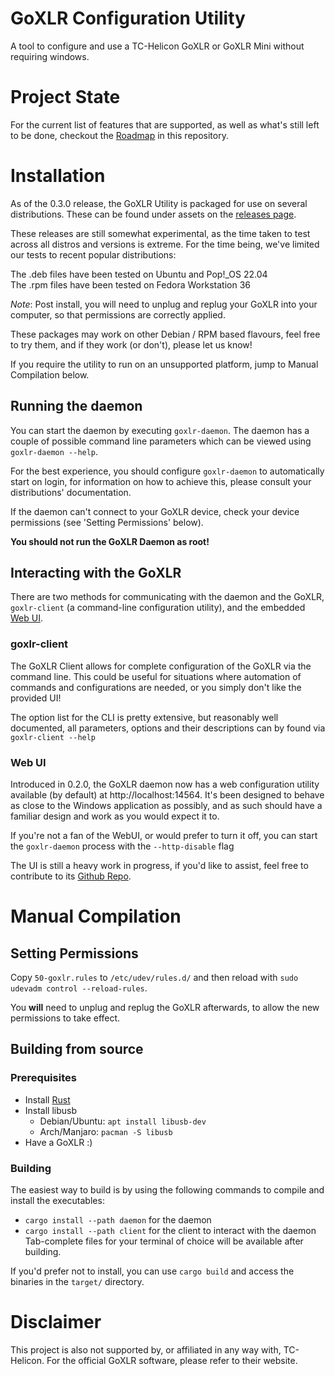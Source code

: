 # GoXLR Configuration Utility
A tool to configure and use a TC-Helicon GoXLR or GoXLR Mini without requiring windows.

# Project State
For the current list of features that are supported, as well as what's still left to be done, checkout the 
[Roadmap](ROADMAP.md) in this repository. 

# Installation
As of the 0.3.0 release, the GoXLR Utility is packaged for use on several distributions. These can be found under
assets on the [releases page](https://github.com/GoXLR-on-Linux/goxlr-utility/releases/).

These releases are still somewhat experimental, as the time taken to test across all distros and versions is extreme.
For the time being, we've limited our tests to recent popular distributions:

The .deb files have been tested on Ubuntu and Pop!_OS 22.04  
The .rpm files have been tested on Fedora Workstation 36

*Note*: Post install, you will need to unplug and replug your GoXLR into your computer, so that permissions are
correctly applied.


These packages may work on other Debian / RPM based flavours, feel free to try them, and if they work (or don't),
please let us know!

If you require the utility to run on an unsupported platform, jump to Manual Compilation below.

## Running the daemon
You can start the daemon by executing `goxlr-daemon`. The daemon has a couple of possible command line parameters which
can be viewed using `goxlr-daemon --help`.

For the best experience, you should configure `goxlr-daemon` to automatically start on login, for information on how
to achieve this, please consult your distributions' documentation.

If the daemon can't connect to your GoXLR device, check your device permissions (see 'Setting Permissions' below).

**You should not run the GoXLR Daemon as root!**

## Interacting with the GoXLR
There are two methods for communicating with the daemon and the GoXLR, `goxlr-client` (a command-line configuration
utility), and the embedded [Web UI](https://github.com/GoXLR-on-Linux/goxlr-ui).

### goxlr-client
The GoXLR Client allows for complete configuration of the GoXLR via the command line. This could be useful for
situations where automation of commands and configurations are needed, or you simply don't like the provided UI!

The option list for the CLI is pretty extensive, but reasonably well documented, all parameters, options and their
descriptions can by found via `goxlr-client --help`

### Web UI
Introduced in 0.2.0, the GoXLR daemon now has a web configuration utility available (by default) at
http://localhost:14564. It's been designed to behave as close to the Windows application as possibly, and as such
should have a familiar design and work as you would expect it to.

If you're not a fan of the WebUI, or would prefer to turn it off, you can start the `goxlr-daemon` process with the
`--http-disable` flag

The UI is still a heavy work in progress, if you'd like to assist, feel free to contribute to its
[Github Repo](https://github.com/GoXLR-on-Linux/goxlr-ui).

# Manual Compilation
## Setting Permissions
Copy `50-goxlr.rules` to `/etc/udev/rules.d/` and then reload with `sudo udevadm control --reload-rules`.

You **will** need to unplug and replug the GoXLR afterwards, to allow the new permissions to take effect.

## Building from source
### Prerequisites
- Install [Rust](https://rustup.rs/)
- Install libusb
  - Debian/Ubuntu: `apt install libusb-dev`
  - Arch/Manjaro: `pacman -S libusb`
- Have a GoXLR :)

### Building
The easiest way to build is by using the following commands to compile and install the executables:
- `cargo install --path daemon` for the daemon
- `cargo install --path client` for the client to interact with the daemon
Tab-complete files for your terminal of choice will be available after building.

If you'd prefer not to install, you can use `cargo build` and access the binaries in the `target/` directory.



# Disclaimer
This project is also not supported by, or affiliated in any way with, TC-Helicon. For the official GoXLR software, 
please refer to their website.